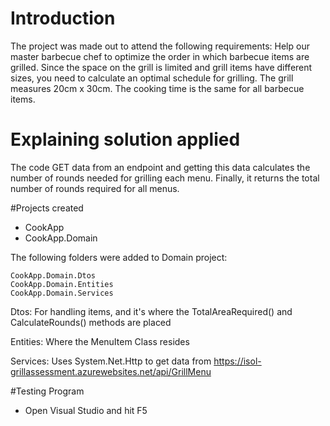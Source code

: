 # Introduction 
The project was made out to attend the following requirements:
Help our master barbecue chef to optimize the order in which barbecue items are grilled. Since the space on the grill is limited and grill items have different sizes, you need to calculate an optimal schedule for grilling. The grill measures 20cm x 30cm. The cooking time is the same for all barbecue items.


# Explaining solution applied
The code GET data from an endpoint and getting this data calculates the number of rounds needed for grilling each menu. Finally, it returns the total number of rounds required for all menus.

#Projects created
- CookApp
- CookApp.Domain

The following folders were added to Domain project: 

    CookApp.Domain.Dtos
    CookApp.Domain.Entities
    CookApp.Domain.Services

Dtos: For handling items, and it's where the TotalAreaRequired() and CalculateRounds() methods are placed 

Entities: Where the MenuItem Class resides

Services: Uses System.Net.Http to get data from https://isol-grillassessment.azurewebsites.net/api/GrillMenu 

#Testing Program
- Open Visual Studio and hit F5
